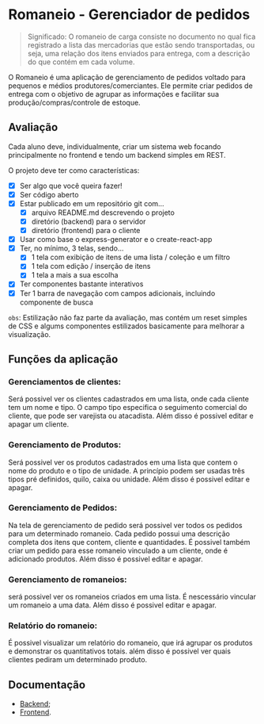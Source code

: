 # Romaneio - Gerenciador de pedidos


>Significado: O romaneio de carga consiste no documento no qual fica registrado a lista das mercadorias que estão sendo transportadas, ou seja, uma relação dos itens enviados para entrega, com a descrição do que contém em cada volume.

O Romaneio é uma aplicação de gerenciamento de pedidos voltado para pequenos e médios produtores/comerciantes. Ele permite criar pedidos de entrega com o objetivo de agrupar as informações e facilitar sua produção/compras/controle de estoque.

## Avaliação

Cada aluno deve, individualmente, criar um sistema web focando principalmente no frontend e tendo um backend simples em REST.

O projeto deve ter como características:

- [x] Ser algo que você queira fazer!
- [x] Ser código aberto
- [x] Estar publicado em um repositório git com…
    - [x] arquivo README.md descrevendo o projeto
    - [x] diretório (backend) para o servidor
    - [x] diretório (frontend) para o cliente   
- [x] Usar como base o express-generator e o create-react-app
- [x] Ter, no mínimo, 3 telas, sendo…
    - [x] 1 tela com exibição de itens de uma lista / coleção e um filtro
    - [x] 1 tela com edição / inserção de itens
    - [x] 1 tela a mais a sua escolha
- [x] Ter componentes bastante interativos
- [x] Ter 1 barra de navegação com campos adicionais, incluindo componente de busca

`obs`: Estilização não faz parte da avaliação, mas contém um reset simples de CSS e algums componentes estilizados basicamente para melhorar a visualização.

## Funções da aplicação

### Gerenciamentos de clientes:

Será possivel ver os clientes cadastrados em uma lista, onde cada cliente tem um nome e tipo. O campo tipo especifica o seguimento comercial do cliente, que pode ser varejista ou atacadista. Além disso é possivel editar e apagar um cliente.


### Gerenciamento de Produtos:

Será possivel ver os produtos cadastrados em uma lista que contem o nome do produto e o tipo de unidade. A princípio podem ser usadas três tipos pré definidos, quilo, caixa ou unidade. Além disso é possivel editar e apagar.

### Gerenciamento de Pedidos:

Na tela de gerenciamento de pedido será possivel ver todos os pedidos para um determinado romaneio. Cada pedido possui uma descrição completa dos itens que contem, cliente e quantidades. É possivel também criar um pedido para esse romaneio vinculado a um cliente, onde é adicionado produtos. Além disso é possivel editar e apagar.

### Gerenciamento de romaneios:

será possivel ver os romaneios criados em uma lista. É nescessário vincular um romaneio a uma data. Além disso é possivel editar e apagar.

### Relatório do romaneio:

É possivel visualizar um relatório do romaneio, que irá agrupar os produtos e demonstrar os quantitativos totais. além disso é possivel ver quais clientes pediram um determinado produto.

## Documentação 

- [Backend](./backend/);
- [Frontend](./frontend/).
